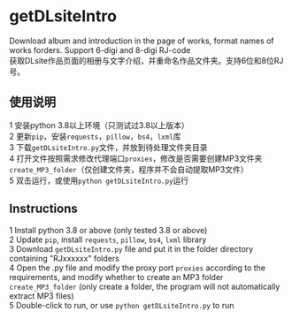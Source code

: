 # getDLsiteIntro
Download album and introduction in the page of works, format names of works forders. Support 6-digi and 8-digi RJ-code<br>
获取DLsite作品页面的相册与文字介绍，并重命名作品文件夹。支持6位和8位RJ号。

## 使用说明
1 安装python 3.8以上环境（只测试过3.8以上版本）<br>
2 更新`pip`，安装`requests`，`pillow`，`bs4`，`lxml`库<br>
3 下载`getDLsiteIntro.py`文件，并放到待处理文件夹目录<br>
4 打开文件按照需求修改代理端口`proxies`，修改是否需要创建MP3文件夹`create_MP3_folder`（仅创建文件夹，程序并不会自动提取MP3文件）<br>
5 双击运行，或使用`python getDLsiteIntro.py`运行

## Instructions
1 Install python 3.8 or above (only tested 3.8 or above)<br> 
2 Update `pip`, install `requests`, `pillow`, `bs4`, `lxml` library<br> 
3 Download `getDLsiteIntro.py` file and put it in the folder directory containing "RJxxxxxx" folders <br> 
4 Open the .py file and modify the proxy port `proxies` according to the requirements, and modify whether to create an MP3 folder `create_MP3_folder` (only create a folder, the program will not automatically extract MP3 files)<br> 
5 Double-click to run, or use `python getDLsiteIntro.py` to run
